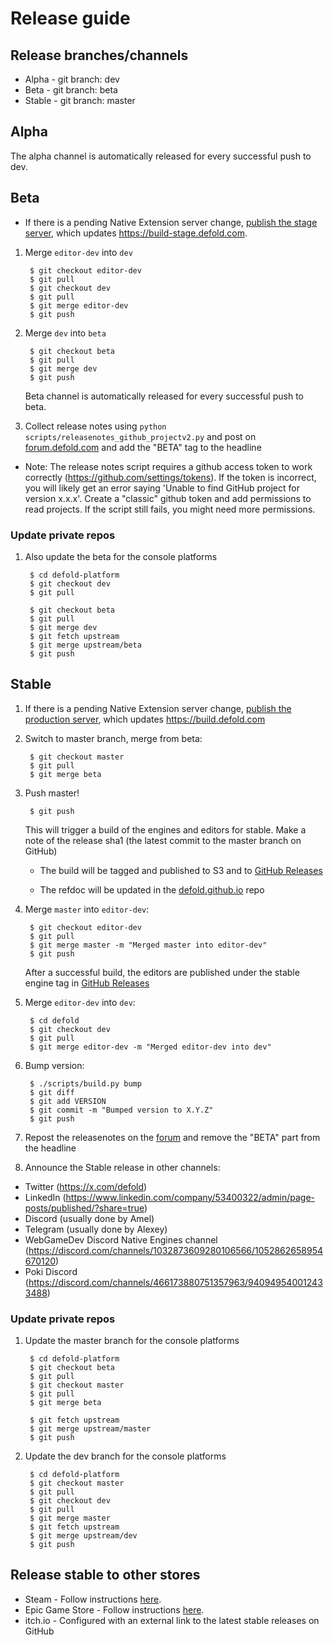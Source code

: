# Release guide

## Release branches/channels
* Alpha - git branch: dev
* Beta - git branch: beta
* Stable - git branch: master

## Alpha
The alpha channel is automatically released for every successful push to dev.

## Beta

* If there is a pending Native Extension server change, [publish the stage server](https://github.com/defold/extender/blob/dev/README.md#releasing-stage-server), which updates https://build-stage.defold.com.

1. Merge `editor-dev` into `dev`

        $ git checkout editor-dev
        $ git pull
        $ git checkout dev
        $ git pull
        $ git merge editor-dev
        $ git push

1. Merge `dev` into `beta`

        $ git checkout beta
        $ git pull
        $ git merge dev
        $ git push

    Beta channel is automatically released for every successful push to beta.

1. Collect release notes using `python scripts/releasenotes_github_projectv2.py` and post on [forum.defold.com](https://forum.defold.com/c/releasenotes)
and add the "BETA" tag to the headline

* Note: The release notes script requires a github access token to work correctly (https://github.com/settings/tokens). If the token is incorrect, you will likely get an error saying 'Unable to find GitHub project for version x.x.x'. Create a "classic" github token and add permissions to read projects. If the script still fails, you might need more permissions.

### Update private repos

1. Also update the beta for the console platforms

        $ cd defold-platform
        $ git checkout dev
        $ git pull

        $ git checkout beta
        $ git pull
        $ git merge dev
        $ git fetch upstream
        $ git merge upstream/beta
        $ git push

## Stable

1. If there is a pending Native Extension server change, [publish the production server](https://github.com/defold/extender#releasing), which updates https://build.defold.com

1. Switch to master branch, merge from beta:

        $ git checkout master
        $ git pull
        $ git merge beta

1. Push master!

        $ git push

    This will trigger a build of the engines and editors for stable.
    Make a note of the release sha1 (the latest commit to the master branch on GitHub)

    * The build will be tagged and published to S3 and to [GitHub Releases](https://github.com/defold/defold/releases)

    * The refdoc will be updated in the [defold.github.io](https://github.com/defold/defold.github.io) repo

1. Merge `master` into `editor-dev`:

        $ git checkout editor-dev
        $ git pull
        $ git merge master -m "Merged master into editor-dev"
        $ git push

    After a successful build, the editors are published under the stable engine tag in [GitHub Releases](https://github.com/defold/defold/releases)

1. Merge `editor-dev` into `dev`:

        $ cd defold
        $ git checkout dev
        $ git pull
        $ git merge editor-dev -m "Merged editor-dev into dev"

1. Bump version:

        $ ./scripts/build.py bump
        $ git diff
        $ git add VERSION
        $ git commit -m "Bumped version to X.Y.Z"
        $ git push

1. Repost the releasenotes on the [forum](https://forum.defold.com/) and remove the "BETA" part from the headline

1. Announce the Stable release in other channels:

* Twitter (https://x.com/defold)
* LinkedIn (https://www.linkedin.com/company/53400322/admin/page-posts/published/?share=true)
* Discord (usually done by Amel)
* Telegram (usually done by Alexey)
* WebGameDev Discord Native Engines channel (https://discord.com/channels/1032873609280106566/1052862658954670120)
* Poki Discord (https://discord.com/channels/466173880751357963/940949540012433488)

### Update private repos

1. Update the master branch for the console platforms

        $ cd defold-platform
        $ git checkout beta
        $ git pull
        $ git checkout master
        $ git pull
        $ git merge beta

        $ git fetch upstream
        $ git merge upstream/master
        $ git push


1. Update the dev branch for the console platforms

        $ cd defold-platform
        $ git checkout master
        $ git pull
        $ git checkout dev
        $ git pull
        $ git merge master
        $ git fetch upstream
        $ git merge upstream/dev
        $ git push


## Release stable to other stores

* Steam - Follow instructions [here](/RELEASE_STEAM).
* Epic Game Store - Follow instructions [here](/RELEASE_EGS).
* itch.io - Configured with an external link to the latest stable releases on GitHub
